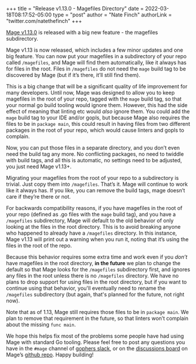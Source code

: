 +++
title = "Release v1.13.0 - Magefiles Directory"
date = 2022-03-18T08:17:52-05:00
type = "post"
author = "Nate Finch"
authorLink = "twitter.com/natethefinch"
+++

[Mage v1.13.0](https://github.com/magefile/mage/releases/tag/v1.13.0) is
released with a big new feature - the magefiles subdirectory.

Mage v1.13 is now released, which includes a few minor updates and one big
feature. You can now put your magefiles in a subdirectory of your repo called
`/magefiles`, and Mage will find them automatically, like it always has for
files in the root. Files in `/magefiles` do not need the `mage` build tag to be
discovered by Mage (but if it’s there, it’ll still find them).

This is a big change that will be a significant quality of life improvement for
many developers. Until now, Mage was designed to allow you to keep magefiles in
the root of your repo, tagged with the `mage` build tag, so that your normal go
build tooling would ignore them. However, this had the side effect of meaning
that linting etc would *also* ignore them. You could add the `mage` build tag to
your IDE and/or gopls, but because Mage also requires the files to be in
`package main`, this could result in having files from two different packages in
the root of your repo, which would cause linters and gopls to complain.

Now, you can put those files in a separate directory, and you don’t even need
the build tag any more. No conflicting packages, no need to twiddle with build
tags, and all this is automatic, no settings need to be adjusted, you just need
Mage v1.13+.

Migrating your magefiles from the root of your repo to a subdirectory is
trivial. Just copy them into `/magefiles`.  That’s it. Mage will continue to
work like it always has. If you like, you can remove the build tags, mage
doesn’t care if they’re there or not.

For backwards compatibility reasons, if you have magefiles in the root of your
repo (defined as .go files with the `mage` build tag), and you have a `/magefiles`
subdirectory, Mage will default to the old behavior of only looking at the files
in the root directory. This is to avoid breaking anyone who happened to already
have a `/magefiles` directory. In this instance, Mage v1.13 will print out a
warning when you run it, noting that it’s using the files in the root of the
repo. 

Because this behavior requires some extra time and work even if you *don’t* have
magefiles in the root directory, **in the future** we plan to change the default
so that Mage looks for the `/magefiles` subdirectory first, and ignores any
files in the root unless there is no `/magefiles` directory. We have no plans to
drop support for using files in the root directory, but if you want to continue
using that behavior, you'll eventually need to rename the `/magefiles`
subdirectory (but again, that's planned for the future, not right now). 

Note that as of 1.13, Mage still requires those files to be in `package main`.
We plan to remove that requirement in the future, so that linters won’t complain
about the missing `func main`. 

We hope this helps fix most of the problems some people have had using Mage with
standard Go tooling. Please feel free to post any questions you have in the
`#mage` channel of [gophers slack](https://gophers.slack.com/messages/mage/), or
on the [discussions board](https://github.com/magefile/mage/discussions) on
Mage’s [github repo](https://github.com/magefile/mage). Happy building!